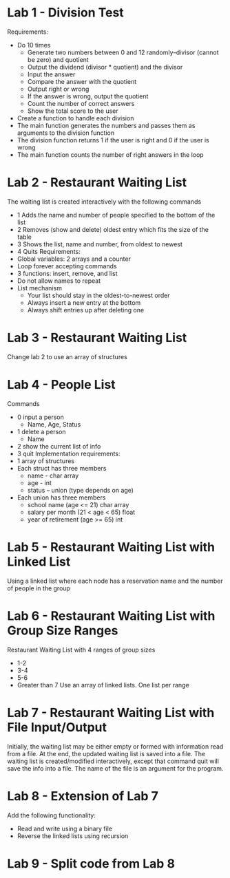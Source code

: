 # Lab 1 - Division Test
Requirements:
* Do 10 times
  * Generate two numbers between 0 and 12 randomly–divisor (cannot be zero) and quotient
  * Output the dividend (divisor * quotient) and the divisor
  * Input the answer
  * Compare the answer with the quotient
  * Output right or wrong
  * If the answer is wrong, output the quotient
  * Count the number of correct answers
  * Show the total score to the user
* Create a function to handle each division
* The main function generates the numbers and passes them as arguments to the division function
* The division function returns 1 if the user is right and 0 if the user is wrong 
* The main function counts the number of right answers in the loop

# Lab 2 - Restaurant Waiting List
The waiting list is created interactively with the following commands
* 1 <name> <number> Adds the name and number of people specified to the bottom of the list
* 2 <size> Removes (show and delete) oldest entry which fits the size of the table
* 3 Shows the list, name and number, from oldest to newest
* 4 Quits
Requirements:
* Global variables: 2 arrays and a counter
* Loop forever accepting commands
* 3 functions: insert, remove, and list
* Do not allow names to repeat
* List mechanism
  * Your list should stay in the oldest-to-newest order
  * Always insert a new entry at the bottom
  * Always shift entries up after deleting one

# Lab 3 - Restaurant Waiting List
Change lab 2 to use an array of structures

# Lab 4 - People List
Commands
* 0 input a person
  * Name, Age, Status
* 1 delete a person
  * Name
* 2 show the current list of info
* 3 quit
Implementation requirements:
* 1 array of structures
* Each struct has three members
  * name - char array
  * age - int
  * status – union (type depends on age)
* Each union has three members
  * school name (age <= 21) char array
  * salary per month (21 < age < 65) float
  * year of retirement (age >= 65) int
 
# Lab 5 - Restaurant Waiting List with Linked List
Using a linked list where each node has a reservation name and the number of people in the group

# Lab 6 - Restaurant Waiting List with Group Size Ranges
Restaurant Waiting List with 4 ranges of group sizes
* 1-2
* 3-4
* 5-6
* Greater than 7
Use an array of linked lists. One list per range

# Lab 7 - Restaurant Waiting List with File Input/Output
Initially, the waiting list may be either empty or formed with information read from a file. At the end, the updated waiting list is saved into a file. The waiting list is created/modified  interactively, except that command quit will save the info into a file. The name of the file is an argument for the program. 

# Lab 8 - Extension of Lab 7
Add the following functionality: 
* Read and write using a binary file
* Reverse the linked lists using recursion

# Lab 9 - Split code from Lab 8
